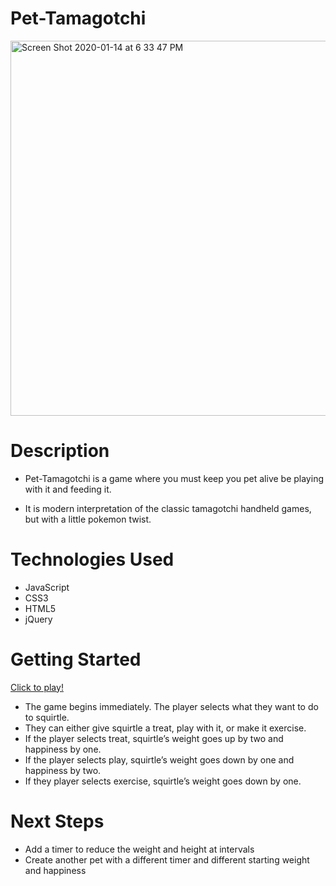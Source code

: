 # Pet-Tamagotchi

<img width="600" alt="Screen Shot 2020-01-14 at 6 33 47 PM" src="https://user-images.githubusercontent.com/53157290/72399946-8341af80-36fc-11ea-86cf-188115cd780f.png">


# Description 

* Pet-Tamagotchi is a game where you must keep you pet alive be playing with it and feeding it.

* It is modern interpretation of the classic tamagotchi handheld games, but with a little pokemon twist.


# Technologies Used
* JavaScript
* CSS3
* HTML5
* jQuery

# Getting Started 

[Click to play!](https://eecanada.github.io/pet-tamagotchi/)

* The game begins immediately. The player selects what they want to do to squirtle.
* They can either give squirtle a treat, play with it, or make it exercise.
* If the player selects treat, squirtle’s weight goes up by two and happiness by one.
* If the player selects play, squirtle’s weight goes down by one and happiness by two.
* If they player selects exercise, squirtle’s weight goes down by one.

# Next Steps
* Add a timer to reduce the weight and height at intervals 
* Create another pet with a different timer and different starting weight and happiness
